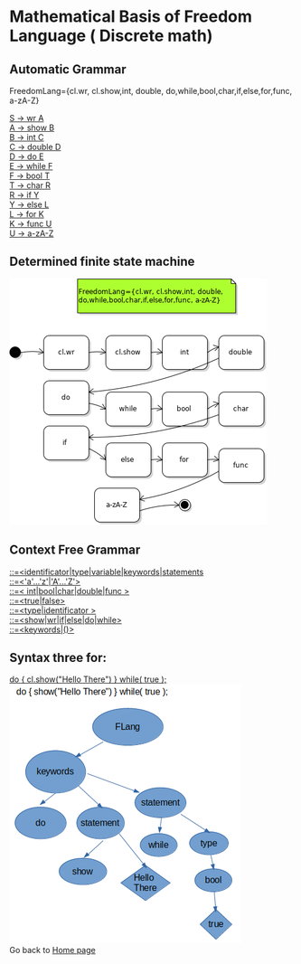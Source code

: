 # Mathematical Basis of Freedom Language ( Discrete math)
## Automatic Grammar
FreedomLang={cl.wr, cl.show,int, double, 
do,while,bool,char,if,else,for,func, a-zA-Z}

[S -> wr A](#)<br/>
[A -> show B](#)<br/>
[B -> int C](#)<br/>
[C -> double D](#)<br/>
[D -> do E](#)<br/>
[E -> while F](#)<br/>
[F -> bool T](#)<br/>
[T -> char R](#)<br/>
[R -> if Y](#)<br/>
[Y -> else L](#)<br/>
[L -> for K](#)<br/>
[K -> func U](#)<br/>
[U -> a-zA-Z](#)<br/>
## Determined finite state machine
![](_media/automata.png)<br/>
## Context Free Grammar
[<FLang>::=<identificator|type|variable|keywords|statements](#)<br/>
[<indentificator>::=<'a'...'z'|'A'...'Z'>](#)<br/>
[<type>::=< int|bool|char|double|func >](#)<br/>
[<bool>::=<true|false>](#)<br/>
[<variable>::=<type|identificator >](#)<br/>
[<keywords>::=<show|wr|if|else|do|while>](#)<br/>
[<statement>::=<keywords|()>](#)<br/>
## Syntax three for:<br/>
[do { cl.show("Hello There") } while( true );](#)<br/>
![](_media/synttree.png)<br/>
Go back to [Home page](README.md) 
